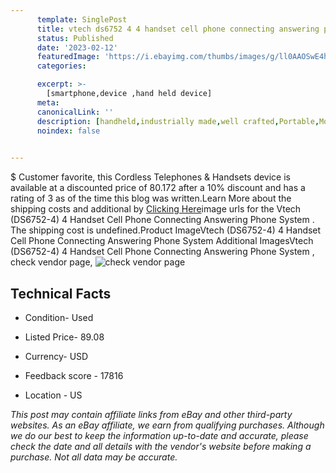 ```yaml
---
      template: SinglePost
      title: vtech ds6752 4 4 handset cell phone connecting answering phone system 
      status: Published
      date: '2023-02-12'
      featuredImage: 'https://i.ebayimg.com/thumbs/images/g/ll0AAOSwE4hd0-Hr/s-l225.jpg'
      categories: 

      excerpt: >-
        [smartphone,device ,hand held device]
      meta:
      canonicalLink: ''
      description: [handheld,industrially made,well crafted,Portable,Mobile,Compact,Convenient,Lightweight,Maneuverable,Man-portable,Miniature,Carriable,Hand-held,Light,Holdable,Transportable,Mobile device,Pocket-sized,On-the-go,Wireless,Cordless,Compact size,Convenient size, smartphone,device ,hand held device]
      noindex: false

        
---
```

$
    Customer favorite, this Cordless Telephones & Handsets device is available at a discounted price of 80.172 after a 10% discount and has a rating of 3 as of the time this blog was written.Learn More about the shipping costs and additional by [Clicking Here](https://www.ebay.com/itm/323985357277?hash=item4b6f0839dd%3Ag%3All0AAOSwE4hd0-Hr&amdata=enc%3AAQAHAAAA4LJZHS%2BBRt13Xo1jhh3KLy6Gd3HvoMLQZTfquErD3VagQorN2Sikp2YyOcIiW7hWTdjcgzNMoF4DDiQP3PjC7%2BbHDjEuVM1bCFu8qO4601PwNSUBhOEwDh2KIkE0fVcGCkaWADNUOiiPjDxMZZMMp2efg9JzSKC1bJfy8o8BhYQN9uYcWUkKrztwX%2FyohvTLam3m9IbDN4OWchsw4gsJRPRNmOrhSXfnO8bZmSmM4XS60xnfKG60hbt9xS3nCDrdWtqQ1%2F%2FeotQkLhb%2FbZWpGZFzZnRaYxdTZskGx7s9aQm0&mkevt=1&mkcid=1&mkrid=711-53200-19255-0&campid=%253CePNCampaignId%253E&customid=%253CreferenceId%253E&toolid=10049)image urls for the Vtech (DS6752-4) 4 Handset Cell Phone Connecting Answering Phone System . The shipping cost is undefined.Product ImageVtech (DS6752-4) 4 Handset Cell Phone Connecting Answering Phone System Additional ImagesVtech (DS6752-4) 4 Handset Cell Phone Connecting Answering Phone System , check vendor page, ![check vendor page](https://origin-galleryplus.ebayimg.com/ws/web/323985357277_2_0_1/225x225.jpg,https://origin-galleryplus.ebayimg.com/ws/web/323985357277_3_0_1/225x225.jpg,https://origin-galleryplus.ebayimg.com/ws/web/323985357277_4_0_1/225x225.jpg,https://origin-galleryplus.ebayimg.com/ws/web/323985357277_5_0_1/225x225.jpg,https://origin-galleryplus.ebayimg.com/ws/web/323985357277_6_0_1/225x225.jpg,https://origin-galleryplus.ebayimg.com/ws/web/323985357277_7_0_1/225x225.jpg,https://origin-galleryplus.ebayimg.com/ws/web/323985357277_8_0_1/225x225.jpg)
    
    

 ## Technical Facts 



     
      

 - Condition- Used 


      

 - Listed Price- 89.08 


      

 - Currency- USD 


      

 - Feedback score - 17816 


      

 - Location - US 


      
      

 *_This post may contain affiliate links from eBay and other third-party websites. As an eBay affiliate, we earn from qualifying purchases. Although we do our best to keep the information up-to-date and accurate, please check the date and all details with the vendor's website before making a purchase. Not all data may be accurate._*



    
    
    
    
    